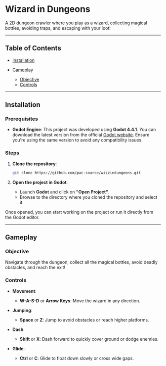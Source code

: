 # **Wizard in Dungeons**

A 2D dungeon crawler where you play as a wizard, collecting magical bottles, avoiding traps, and escaping with your loot!

---

## **Table of Contents**

* [Installation](#installation)
* [Gameplay](#gameplay)

  * [Objective](#objective)
  * [Controls](#controls)

---

## **Installation**

### Prerequisites

* **Godot Engine**: This project was developed using **Godot 4.4.1**. You can download the latest version from the official [Godot website](https://godotengine.org/download). Ensure you're using the same version to avoid any compatibility issues.

### Steps

1. **Clone the repository**:

   ```bash
   git clone https://github.com/pac-source/wizzindungeons.git
   ```

2. **Open the project in Godot**:

   * Launch **Godot** and click on **"Open Project"**.
   * Browse to the directory where you cloned the repository and select it.

Once opened, you can start working on the project or run it directly from the Godot editor.

---

## **Gameplay**

### **Objective**

Navigate through the dungeon, collect all the magical bottles, avoid deadly obstacles, and reach the exit!

### **Controls**

* **Movement**:

  * **W-A-S-D** or **Arrow Keys**: Move the wizard in any direction.
* **Jumping**:

  * **Space** or **Z**: Jump to avoid obstacles or reach higher platforms.
* **Dash**:

  * **Shift** or **X**: Dash forward to quickly cover ground or dodge enemies.
* **Glide**:

  * **Ctrl** or **C**: Glide to float down slowly or cross wide gaps.

